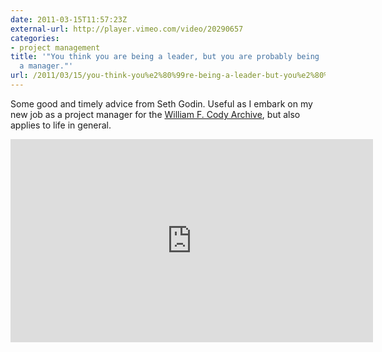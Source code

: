 ```yaml
---
date: 2011-03-15T11:57:23Z
external-url: http://player.vimeo.com/video/20290657
categories:
- project management
title: '"You think you are being a leader, but you are probably being
  a manager."'
url: /2011/03/15/you-think-you%e2%80%99re-being-a-leader-but-you%e2%80%99re-probably-being-a-manager/
---
```


Some good and timely advice from Seth Godin. Useful as I embark on my new job as a project manager for the <a href="http://codypapers.org/">William F. Cody Archive</a>, but also applies to life in general.

<iframe src="http://player.vimeo.com/video/20290657" width="580" height="325" frameborder="0"></iframe>
